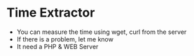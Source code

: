 # Time Extractor
  * You can measure the time using wget, curl from the server  
  * If there is a problem, let me know  
  * It need a PHP & WEB Server

